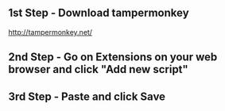 ## 1st Step - Download tampermonkey
http://tampermonkey.net/

## 2nd Step - Go on Extensions on your web browser and click "Add new script"



## 3rd Step - Paste and click Save
